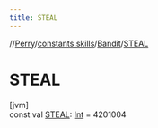 ```yaml
---
title: STEAL
---
```

//[Perry](../../../index.html)/[constants.skills](../index.html)/[Bandit](index.html)/[STEAL](-s-t-e-a-l.html)



# STEAL



[jvm]\
const val [STEAL](-s-t-e-a-l.html): [Int](https://kotlinlang.org/api/latest/jvm/stdlib/kotlin/-int/index.html) = 4201004




